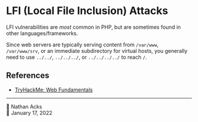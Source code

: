 # LFI (Local File Inclusion) Attacks

LFI vulnerabilities are *most* common in PHP, but are sometimes found in other languages/frameworks.

Since web servers are typically serving content from `/var/www`, `/var/www/srv`, or an immediate subdirectory for virtual hosts, you generally need to use `../../`, `../../../`, or `../../../../` to reach `/`.

## References

* [TryHackMe: Web Fundamentals](tryhackme-web-fundamentals.md)

- - - -

👤 Nathan Acks  
📅 January 17, 2022
